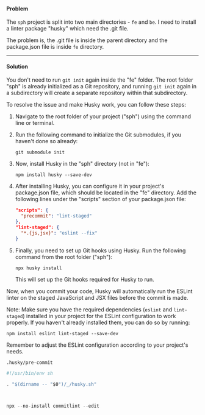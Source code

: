 #### Problem
The `sph` project is split into two main directories - `fe` and `be`. I need to install a linter package "husky" which need the .git file. 

The problem is, the .git file is inside the parent directory and the package.json file is inside `fe` directory.

____

#### Solution
You don't need to run `git init` again inside the "fe" folder. The root folder "sph" is already initialized as a Git repository, and running `git init` again in a subdirectory will create a separate repository within that subdirectory.

To resolve the issue and make Husky work, you can follow these steps:

1. Navigate to the root folder of your project ("sph") using the command line or terminal.

2. Run the following command to initialize the Git submodules, if you haven't done so already:
   ```
   git submodule init
   ```

3. Now, install Husky in the "sph" directory (not in "fe"):
   ```
   npm install husky --save-dev
   ```

4. After installing Husky, you can configure it in your project's package.json file, which should be located in the "fe" directory. Add the following lines under the "scripts" section of your package.json file:
   ```json
   "scripts": {
     "precommit": "lint-staged"
   },
   "lint-staged": {
     "*.{js,jsx}": "eslint --fix"
   }
   ```

5. Finally, you need to set up Git hooks using Husky. Run the following command from the root folder ("sph"):
   ```
   npx husky install
   ```

   This will set up the Git hooks required for Husky to run.

Now, when you commit your code, Husky will automatically run the ESLint linter on the staged JavaScript and JSX files before the commit is made.

Note: Make sure you have the required dependencies (`eslint` and `lint-staged`) installed in your project for the ESLint configuration to work properly. If you haven't already installed them, you can do so by running:
```
npm install eslint lint-staged --save-dev
```

Remember to adjust the ESLint configuration according to your project's needs.

`.husky/pre-commit`
```js
#!/usr/bin/env sh

. "$(dirname -- "$0")/_/husky.sh"

  

npx --no-install commitlint --edit
```

